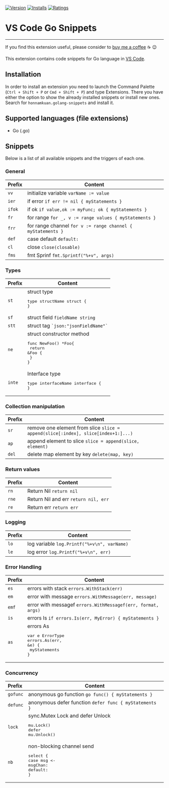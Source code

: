 [![Version](https://vsmarketplacebadge.apphb.com/version/honnamkuan.golang-snippets.svg
)](https://marketplace.visualstudio.com/items?itemName=honnamkuan.golang-snippets)
[![Installs](https://vsmarketplacebadge.apphb.com/installs/honnamkuan.golang-snippets.svg
)](https://marketplace.visualstudio.com/items?itemName=honnamkuan.golang-snippets)
[![Ratings](https://vsmarketplacebadge.apphb.com/rating/honnamkuan.golang-snippets.svg)](https://marketplace.visualstudio.com/items?itemName=honnamkuan.golang-snippets)

# VS Code Go Snippets
-------------------

If you find this extension useful, please consider to [buy me a coffee][coffee] ☕ 😉

This extension contains code snippets for Go language in [VS Code][code].


## Installation

In order to install an extension you need to launch the Command Palette (`Ctrl + Shift + P` or `Cmd + Shift + P`) and type Extensions.
There you have either the option to show the already installed snippets or install new ones. Search for `honnamkuan.golang-snippets` and install it.

## Supported languages (file extensions)
* Go (.go)

## Snippets

Below is a list of all available snippets and the triggers of each one.

### General
| Prefix  | Content |
| :------- | ------- |
| `vv`   | initialize variable `varName := value`|
| `ier`   | if error `if err != nil { myStatements }` |
| `ifok`   | if ok `if value,ok := myFunc; ok { myStatements } `|
| `fr`   | for range `for _, v := range values { myStatements }`|
| `frr`   | for range channel `for v := range channel { myStatements }`|
| `def`   | case default `default:` |
| `cl`   | close `close(closable)` |
| `fms`   | fmt Sprinf `fmt.Sprintf("%+v", args)` |


### Types
| Prefix  | Content |
| :------- | ------- |
| `st`   | struct type <pre>type structName struct {<br/>}</pre>|
| `sf`   | struct field `fieldName string`|
| `stt`   | struct tag `` `json:"jsonFieldName"` ``|
| `ne`   | struct constructor method <pre>func NewFoo() *Foo{<br/>  return &Foo {<br/>  }<br/>}</pre>|
| `inte`   | Interface type <pre>type interfaceName interface {<br/>}|


### Collection manipulation
| Prefix  | Content |
| :------- | ------- |
| `sr`   | remove one element from slice `slice = append(slice[:index], slice[index+1:]...)` |
| `ap`   | append element to slice `slice = append(slice, element)` |
| `del`   | delete map element by key `delete(map, key)`|




### Return values
| Prefix  | Content |
| :------- | ------- |
| `rn`   | Return Nil `return nil`|
| `rne`   | Return Nil and err `return nil, err`|
| `re`   | Return err `return err`|


### Logging
| Prefix  | Content |
| :------- | ------- |
| `lo`   | log variable `log.Printf("%+v\n", varName)` |
| `le`   | log error `log.Printf("%+v\n", err)` |


### Error Handling
| Prefix  | Content |
| :------- | ------- |
| `es`   | errors with stack `errors.WithStack(err)`|
| `em`   | error with message `errors.WithMessage(err, message)`|
| `emf`   | error with messagef `errors.WithMessagef(err, format, args)`|
| `is`   | errors Is `if errors.Is(err, MyError) { myStatements }`|
| `as`   | errors As <pre>var e ErrorType<br/>errors<span>.</span>As(err, &e) {<br/>  myStatements<br/>}</pre> |


### Concurrency
| Prefix  | Content |
| :------- | ------- |
| `gofunc`   | anonymous go function `go func() { myStatements }` |
| `defunc`   | anonymous defer function `defer func { myStatements }`|
| `lock`   | sync.Mutex Lock and defer Unlock <pre>mu.Lock()<br/>defer mu.Unlock()</pre>|
| `nb` | non-blocking channel send <pre>select {<br/>case msg &lt;- msgChan:<br/>default:<br/>}</pre>|


[code]: https://code.visualstudio.com/
[coffee]: https://buy.stripe.com/9AQ9DA6qq3Afbrq7ss


